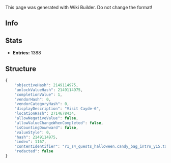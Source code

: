 <span class="wiki-builder">This page was generated with Wiki Builder. Do not change the format!</span>

## Info

## Stats
* **Entries:** 1388

## Structure
```javascript
{
    "objectiveHash": 2149114975,
    "unlockValueHash": 2149114975,
    "completionValue": 1,
    "vendorHash": 0,
    "vendorCategoryHash": 0,
    "displayDescription": "Visit Cayde-6",
    "locationHash": 2714678434,
    "allowNegativeValue": false,
    "allowValueChangeWhenCompleted": false,
    "isCountingDownward": false,
    "valueStyle": 0,
    "hash": 2149114975,
    "index": 1167,
    "contentIdentifier": "r1_s4_quests_halloween.candy_bag_intro_y15.talk_to_people.visit_cayde",
    "redacted": false
}
```
